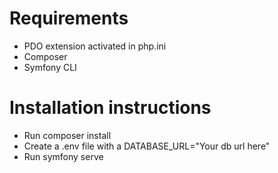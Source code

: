# Requirements
- PDO extension activated in php.ini
- Composer
- Symfony CLI

# Installation instructions
- Run composer install
- Create a .env file with a DATABASE_URL="Your db url here"
- Run symfony serve
